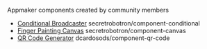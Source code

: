Appmaker components created by community members

* [Conditional Broadcaster](https://github.com/secretrobotron/component-conditional) secretrobotron/component-conditional
* [Finger Painting Canvas](https://github.com/secretrobotron/component-canvas) secretrobotron/component-canvas
* [QR Code Generator](https://github.com/dcardosods/component-qr-code) dcardosods/component-qr-code
